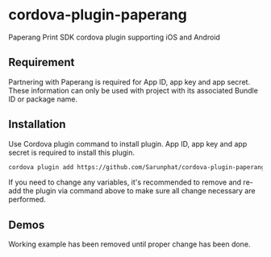 # cordova-plugin-paperang
Paperang Print SDK cordova plugin supporting iOS and Android

## Requirement
Partnering with Paperang is required for App ID, app key and app secret. These information can only be used with project with its associated Bundle ID or package name.

## Installation
Use Cordova plugin command to install plugin. App ID, app key and app secret is required to install this plugin.

```bash
cordova plugin add https://github.com/Sarunphat/cordova-plugin-paperang.git --variable APP_ID=YOUR_APP_ID --variable APP_KEY=YOUR_APP_KEY --variable APP_SECRET=YOUR_APP_SECRET
```

If you need to change any variables, it's recommended to remove and re-add the plugin via command above to make sure all change necessary are performed.

## Demos
Working example has been removed until proper change has been done.

